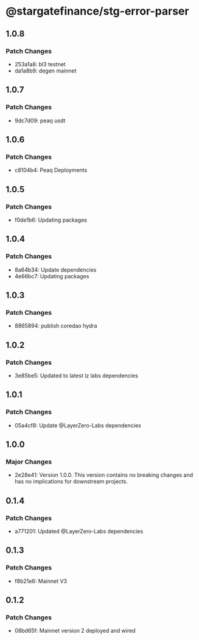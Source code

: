 # @stargatefinance/stg-error-parser

## 1.0.8

### Patch Changes

- 253a1a8: bl3 testnet
- da1a8b9: degen mainnet

## 1.0.7

### Patch Changes

- 9dc7d09: peaq usdt

## 1.0.6

### Patch Changes

- c8104b4: Peaq Deployments

## 1.0.5

### Patch Changes

- f0de1b6: Updating packages

## 1.0.4

### Patch Changes

- 8a64b34: Update dependencies
- 4e66bc7: Updating packages

## 1.0.3

### Patch Changes

- 8865894: publish coredao hydra

## 1.0.2

### Patch Changes

- 3e85be5: Updated to latest lz labs dependencies

## 1.0.1

### Patch Changes

- 05a4cf8: Update @LayerZero-Labs dependencies

## 1.0.0

### Major Changes

- 2e28e41: Version 1.0.0. This version contains no breaking changes and has no implications for downstream projects.

## 0.1.4

### Patch Changes

- a771201: Updated @LayerZero-Labs dependencies

## 0.1.3

### Patch Changes

- f8b21e6: Mainnet V3

## 0.1.2

### Patch Changes

- 08bd65f: Mainnet version 2 deployed and wired
